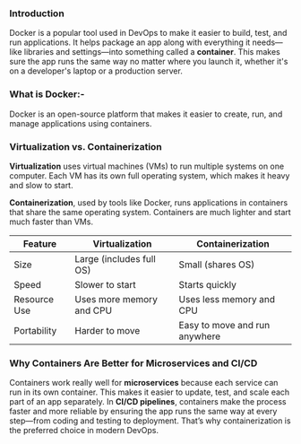 ### Introduction

Docker is a popular tool used in DevOps to make it easier to build, test, and run applications. It helps package an app along with everything it needs—like libraries and settings—into something called a **container**. This makes sure the app runs the same way no matter where you launch it, whether it's on a developer's laptop or a production server.

### What is Docker:- 
Docker is an open-source platform that makes it easier to create, run, and manage applications using containers.

### Virtualization vs. Containerization

**Virtualization** uses virtual machines (VMs) to run multiple systems on one computer. Each VM has its own full operating system, which makes it heavy and slow to start.

**Containerization**, used by tools like Docker, runs applications in containers that share the same operating system. Containers are much lighter and start much faster than VMs.

| Feature            | Virtualization                        | Containerization                      |
|--------------------|---------------------------------------|----------------------------------------|
| Size               | Large (includes full OS)              | Small (shares OS)                      |
| Speed              | Slower to start                       | Starts quickly                         |
| Resource Use       | Uses more memory and CPU              | Uses less memory and CPU               |
| Portability        | Harder to move                        | Easy to move and run anywhere          |

### Why Containers Are Better for Microservices and CI/CD

Containers work really well for **microservices** because each service can run in its own container. This makes it easier to update, test, and scale each part of an app separately. In **CI/CD pipelines**, containers make the process faster and more reliable by ensuring the app runs the same way at every step—from coding and testing to deployment. That’s why containerization is the preferred choice in modern DevOps.

